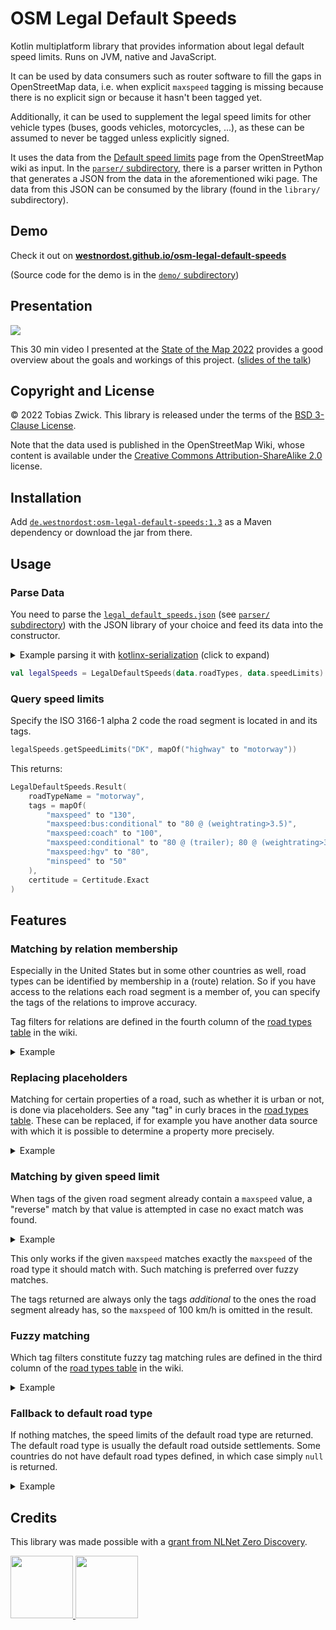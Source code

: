 # OSM Legal Default Speeds

Kotlin multiplatform library that provides information about legal default speed limits.
Runs on JVM, native and JavaScript.

It can be used by data consumers such as router software to fill the gaps in OpenStreetMap data, 
i.e. when explicit `maxspeed` tagging is missing because there is no explicit sign or because it 
hasn't been tagged yet. 

Additionally, it can be used to supplement the legal speed limits for other vehicle types (buses, 
goods vehicles, motorcycles, ...), as these can be assumed to never be tagged unless explicitly
signed.

It uses the data from the [Default speed limits](https://wiki.openstreetmap.org/wiki/Default_speed_limits)
page from the OpenStreetMap wiki as input. 
In the [`parser/` subdirectory](https://github.com/westnordost/osm-legal-default-speeds/tree/master/parser),
there is a parser written in Python that generates a JSON from the data in the aforementioned wiki page.
The data from this JSON can be consumed by the library (found in the `library/` subdirectory).

## Demo

Check it out on
**[westnordost.github.io/osm-legal-default-speeds](https://westnordost.github.io/osm-legal-default-speeds)**

(Source code for the demo is in the [`demo/` subdirectory](https://github.com/westnordost/osm-legal-default-speeds/tree/master/demo))

## Presentation

<a href="https://media.ccc.de/v/sotm2022-18524-inferring-default-speed-limits"><img src=".github/images/video_preview.jpg"/></a>

This 30 min video I presented at the [State of the Map 2022](https://2022.stateofthemap.org/sessions/YWH3XD/) provides a good overview about the goals and workings of this project. (<a href="https://github.com/westnordost/osm-legal-default-speeds/raw/master/.github/images/slides.pdf">slides of the talk</a>)

## Copyright and License

© 2022 Tobias Zwick. This library is released under the terms of the [BSD 3-Clause License](https://raw.githubusercontent.com/westnordost/osm-legal-default-speeds/master/LICENSE.txt).

Note that the data used is published in the OpenStreetMap Wiki, whose content is available under the [Creative Commons Attribution-ShareAlike 2.0](https://wiki.openstreetmap.org/wiki/Wiki_content_license) license.

## Installation

Add [`de.westnordost:osm-legal-default-speeds:1.3`](https://mvnrepository.com/artifact/de.westnordost/osm-legal-default-speeds/1.3) 
as a Maven dependency or download the jar from there.

## Usage

### Parse Data

You need to parse the [`legal_default_speeds.json`](https://github.com/westnordost/osm-legal-default-speeds/blob/master/demo/distribution/legal_default_speeds.json) (see [`parser/` subdirectory](https://github.com/westnordost/osm-legal-default-speeds/tree/master/parser))
with the JSON library of your choice and feed its data into the constructor.

<details>
<summary>Example parsing it with <a href="https://github.com/Kotlin/kotlinx.serialization">kotlinx-serialization</a> (click to expand)</summary>

```kotlin
@Serializable data class SpeedLimitsJson(
    val meta: Map<String, String>,
    val roadTypesByName: Map<String, RoadTypeFilterJson>,
    val speedLimitsByCountryCode: Map<String, List<RoadTypeJson>>,
    val warnings: List<String>
)

@Serializable data class RoadTypeFilterJson(
    override val filter: String? = null,
    override val fuzzyFilter: String? = null,
    override val relationFilter: String? = null
) : RoadTypeFilter

@Serializable data class RoadTypeJson(
    override val name: String? = null,
    override val tags: Map<String, String>
) : RoadType


val data: SpeedLimitsJson = Json.decodeFromStream(defaultSpeedsJsonFile.openStream())
```
</details>

```kotlin
val legalSpeeds = LegalDefaultSpeeds(data.roadTypes, data.speedLimits)
```

### Query speed limits

Specify the ISO 3166-1 alpha 2 code the road segment is located in and its tags.
```kotlin
legalSpeeds.getSpeedLimits("DK", mapOf("highway" to "motorway"))
```

This returns:
```kotlin
LegalDefaultSpeeds.Result(
    roadTypeName = "motorway",
    tags = mapOf(
        "maxspeed" to "130",
        "maxspeed:bus:conditional" to "80 @ (weightrating>3.5)",
        "maxspeed:coach" to "100",
        "maxspeed:conditional" to "80 @ (trailer); 80 @ (weightrating>3.5)",
        "maxspeed:hgv" to "80",
        "minspeed" to "50"
    ),
    certitude = Certitude.Exact
)
```

## Features

### Matching by relation membership
Especially in the United States but in some other countries as well, road types can be identified by
membership in a (route) relation. So if you have access to the relations each road segment is a 
member of, you can specify the tags of the relations to improve accuracy.

Tag filters for relations are defined in the fourth column of the
[road types table](https://wiki.openstreetmap.org/wiki/Default_speed_limits#Road_types_to_tag_filters)
in the wiki.

<details>
<summary>Example</summary>

```kotlin
legalSpeeds.getSpeedLimits(
    "US-ND",
    tags = mapOf("lanes" to "2", "oneway" to "yes"),
    relationsTags = listOf(mapOf("type" to "route", "route" to "road", "network" to "US:I"))
)
```
...returns...
```kotlin
LegalDefaultSpeeds.Result(
    roadTypeName = "US interstate highway with 2 or more lanes in each direction",
    tags = mapOf("maxspeed" to "75 mph"),
    certitude = Certitude.Exact
)
```
</details>

### Replacing placeholders

Matching for certain properties of a road, such as whether it is urban or not, is done via
placeholders. See any "tag" in curly braces in the
[road types table](https://wiki.openstreetmap.org/wiki/Default_speed_limits#Road_types_to_tag_filters).
These can be replaced, if for example you have another data source with which it is possible to
determine a property more precisely.

<details>
<summary>Example</summary>

```kotlin
legalSpeeds.getSpeedLimits("US-MO", mapOf("highway" to "motorway"), null)
{ (name, evaluate) -> 
    if (name == "urban") myDataSource.isUrban(roadSegment) else evaluate()
}
```
...returns (if `myDataSource.isUrban` returns `true`)...
```kotlin
LegalDefaultSpeeds.Result(
    roadTypeName = "urban motorway",
    tags = mapOf("maxspeed" to "60 mph"),
    certitude = Certitude.Exact
)
```
</details>

### Matching by given speed limit

When tags of the given road segment already contain a `maxspeed` value, a "reverse" match by that 
value is attempted in case no exact match was found.

<details>
<summary>Example</summary>

```kotlin
legalSpeeds.getSpeedLimits("AT", mapOf("maxspeed" to "100"))
```
...returns...
```kotlin
LegalDefaultSpeeds.Result(
    roadTypeName = "rural",
    tags = mapOf(
        "maxspeed:bus" to "80",
        "maxspeed:bus:conditional" to "70 @ (articulated)",
        "maxspeed:conditional" to "80 @ (trailer); 70 @ (weightrating>3.5)",
        "maxspeed:hgv" to "70"
    ),
    certitude = Certitude.FromMaxSpeed
)
```
</details>

This only works if the given `maxspeed` matches exactly the `maxspeed` of the road type it should 
match with. Such matching is preferred over fuzzy matches.

The tags returned are always only the tags *additional* to the ones the road segment already has, so
the `maxspeed` of 100 km/h is omitted in the result.

### Fuzzy matching

Which tag filters constitute fuzzy tag matching rules are defined in the third column of the
[road types table](https://wiki.openstreetmap.org/wiki/Default_speed_limits#Road_types_to_tag_filters)
in the wiki.

<details>
<summary>Example</summary>

```kotlin
legalSpeeds.getSpeedLimits("BO", mapOf("highway" to "residential"))
```
...returns...
```kotlin
LegalDefaultSpeeds.Result(
    roadTypeName = "urban",
    tags = mapOf("maxspeed" to "40"),
    certitude = Certitude.Fuzzy
)
```
...because roads tagged with `highway=residential` are oftentimes urban roads.
</details>

### Fallback to default road type

If nothing matches, the speed limits of the default road type are returned. The default road type is
usually the default road outside settlements. Some countries do not have default road types defined,
in which case simply `null` is returned.

<details>
<summary>Example</summary>

```kotlin
legalSpeeds.getSpeedLimits("GD", mapOf())
```
...returns...
```kotlin
LegalDefaultSpeeds.Result(
    roadTypeName = null,
    tags = mapOf(
        "maxspeed" to "40 mph",
        "maxspeed:bus" to "35 mph",
        "maxspeed:goods" to "35 mph"
    ),
    certitude = Certitude.Fallback
)
```
</details>

## Credits

This library was made possible with a [grant from NLNet Zero Discovery](https://nlnet.nl/project/OSM-SpeedLimits/).

<a href="https://nlnet.nl/discovery/"><img src=".github/images/logo_nlnet.svg" height="100"/> <img src=".github/images/logo_ngi0.svg" height="100"/></a><br/>
